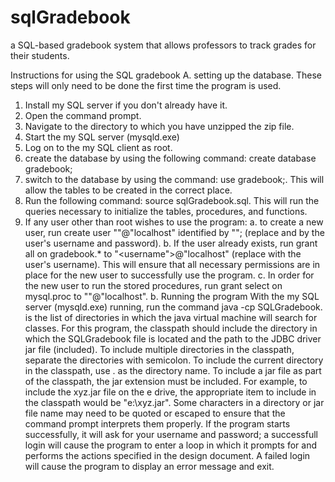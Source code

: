 # sqlGradebook
a SQL-based gradebook system that allows professors to  track grades for their students.

Instructions for using the SQL gradebook
A. setting up the database.
These steps will only need to be done the first time the program is used.
1. Install my SQL server if you don't already have it.
2. Open the command prompt.
3. Navigate to the directory to which you have unzipped the zip file.
4. Start the my SQL server (mysqld.exe)
5. Log on to the my SQL client as root.
6. create the database by using the following command: create database gradebook;
7. switch to the database by using the command: use gradebook;. This will allow the tables to be created in the correct place.
8. Run the following command: source sqlGradebook.sql. This will run the queries necessary to initialize the tables, procedures, and functions.
9. If any user other than root wishes to use the program:
a. to create a new user, run create user "<username>"@"localhost" identified by "<password>"; (replace <username> and <password> by the user's username and password).
b. If the user already exists, run grant all on gradebook.* to "<username">@"localhost" (replace <username> with the user's username). This will ensure that all necessary permissions are in place for the new user to successfully use the program.
c. In order for the new user to run the stored procedures, run grant select on mysql.proc to "<username>"@"localhost".
b. Running the program
With the my SQL server (mysqld.exe) running, run the command java -cp <classpath> SQLGradebook. <classpath> is the list of directories in which the java virtual machine will search for classes. For this program, the classpath should include the directory in which the SQLGradebook file is located and the path to the JDBC driver jar file (included). To include multiple directories in the classpath, separate the directories with semicolon. To include the current directory in the classpath, use . as the directory name. To include a jar file as part of the classpath, the jar extension must be included. For example, to include the xyz.jar file on the e drive, the appropriate item to include in the classpath would be "e:\xyz.jar". Some characters in a directory or jar file name may need to be quoted or escaped to ensure that the command prompt interprets them properly. If the program starts successfully, it will ask for your username and password; a successfull login will cause the program to enter a loop in which it prompts for and performs the actions specified in the design document. A failed login will cause the program to display an error message and exit.
